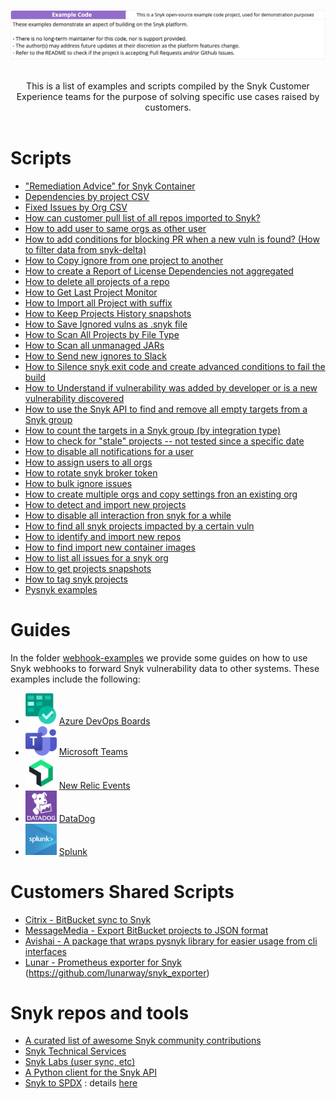 ![snyk-oss-category](https://github.com/snyk-labs/oss-images/blob/main/oss-example.jpg)

<br/>
<div align="center">
This is a list of examples and scripts compiled by the Snyk Customer Experience teams for the purpose of solving specific use cases raised by customers.
</div>
<br/>


# Scripts
- ["Remediation Advice" for Snyk Container](scripts/Remediation-container.md)
- [Dependencies by project CSV](scripts/dependencies-csv.md)
- [Fixed Issues by Org CSV](scripts/fixed-issues-by-org.md)
- [How can customer pull list of all repos imported to Snyk?](scripts/get-gh-repos.md)
- [How to add user to same orgs as other user](scripts/add-user.md)
- [How to add conditions for blocking PR when a new vuln is found? (How to filter data from snyk-delta)](scripts/block-pr-delta.md)
- [How to Copy ignore from one project to another](scripts/copy-ignore.md)
- [How to create a Report of License Dependencies not aggregated](scripts/dependencies-not-aggregated.md)
- [How to delete all projects of a repo](scripts/delete-projects-from-repo.md)
- [How to Get Last Project Monitor](scripts/get-last-proj-monitor.md)
- [How to Import all Project with suffix](scripts/import-proj-with-sufix.md)
- [How to Keep Projects History snapshots](scripts/keep-proj-history.md)
- [How to Save Ignored vulns as .snyk file](scripts/ignores-to-policy-file.md)
- [How to Scan All Projects by File Type](scripts/scan-proj-from-type.md)
- [How to Scan all unmanaged JARs](scripts/scan-all-unmanaged-jars.md)
- [How to Send new ignores to Slack](scripts/new-ignores-slack.md)
- [How to Silence snyk exit code and create advanced conditions to fail the build](scripts/silence-exit-code.md)
- [How to Understand if vulnerability was added by developer or is a new vulnerability discovered](scripts/vul-added-or-discovered.md)
- [How to use the Snyk API to find and remove all empty targets from a Snyk group](rm-empty-targets)
- [How to count the targets in a Snyk group (by integration type)](target-counter)
- [How to check for "stale" projects -- not tested since a specific date](projects-not-tested-since)
- [How to disable all notifications for a user](snyk-quiet)
- [How to assign users to all orgs](scripts/assign-users-to-all-orgs.md)
- [How to rotate snyk broker token](scripts/broker-token-rotation.md)
- [How to bulk ignore issues](scripts/bulk-ignore-issues.md)
- [How to create multiple orgs and copy settings fron an existing org](scripts/create-multiple-orgs-and-copy-settings.md)
- [How to detect and import new projects](scripts/detect-and-import-new-projects.md)
- [How to disable all interaction fron snyk for a while](scripts/disable-all-interaction-from-snyk.md)
- [How to find all snyk projects impacted by a certain vuln](scripts/find-all-projects-affected-by-a-vuln.md)
- [How to identify and import new repos](scripts/Identify-and-import-new-repos.md)
- [How to find import new container images](scripts/import-new-container-images.md)
- [How to list all issues for a snyk org](scripts/list-all-issues-for-a-snyk-org.md)
- [How to get projects snapshots](scripts/retrieve-projects-snapshots.md)
- [How to tag snyk projects](scripts/tag-snyk-projects.md)
- [Pysnyk examples](https://github.com/snyk-labs/pysnyk/tree/master/examples)

# Guides
In the folder [webhook-examples](./webhook-examples/README.md) we provide some guides on how to use Snyk webhooks to forward Snyk vulnerability data to other systems. These examples include the following:
- <img src="./webhook-examples/azure-devops-boards-logo.png" width="50"> [Azure DevOps Boards](./webhook-examples/azure-function-azure-boards.cs)
- <img src="./webhook-examples/microsoft-teams-logo.png" width="50"> [Microsoft Teams](./webhook-examples/azure-function-microsoft-teams.cs)
- <img src="./webhook-examples/newrelic-logo.png" width="50"> [New Relic Events](./webhook-examples/azure-function-newrelic.cs)
- <img src="./webhook-examples/datadog-logo.png" width="50"> [DataDog](./webhook-examples/azure-function-datadog.cs)
- <img src="./webhook-examples/splunk-logo.png" width="50"> [Splunk](./webhook-examples/azure-function-splunk.cs)


# Customers Shared Scripts
- [Citrix - BitBucket sync to Snyk](BB-to-snyk/bitbucketToSnyk-share.py)
- [MessageMedia - Export BitBucket projects to JSON format](create-snyk-json/create-snyk-import-json/py)
- [Avishai - A package that wraps pysnyk library for easier usage from cli interfaces](https://github.com/avishayil/python-snyk-test)
- [Lunar - Prometheus exporter for Snyk ](https://snyk.io/blog/vulnerability-monitoring-with-snyk-prometheus-and-grafana/)(https://github.com/lunarway/snyk_exporter)

# Snyk repos and tools
- [A curated list of awesome Snyk community contributions](https://github.com/snyk/awesome-snyk-community)
- [Snyk Technical Services](https://github.com/snyk-tech-services)
- [Snyk Labs (user sync, etc)](https://github.com/snyk-labs)
- [A Python client for the Snyk API](https://github.com/snyk-labs/pysnyk)
- [Snyk to SPDX](https://www.npmjs.com/package/snyk2spdx) : details [here](https://snyk.io/blog/advancing-sbom-standards-snyk-spdx/)
